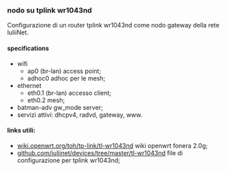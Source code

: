 ### nodo su tplink wr1043nd
 
Configurazione di un router tplink wr1043nd come nodo gateway della rete IuliiNet.

#### specifications
 
* wifi
    * ap0 (br-lan) access point;
    * adhoc0 adhoc per le mesh;
* ethernet
    * eth0.1 (br-lan) accesso client;
    * eth0.2 mesh;
* batman-adv gw_mode server;
* servizi attivi: dhcpv4, radvd, gateway, www.

#### links utili:
 
* [wiki.openwrt.org/toh/tp-link/tl-wr1043nd](http://wiki.openwrt.org/toh/tp-link/tl-wr1043nd) wiki openwrt fonera 2.0g;
* [github.com/iuliinet/devices/tree/master/tl-wr1043nd](https://github.com/iuliinet/devices/tree/master/tl-wr1043nd) file di configurazione per tplink wr1043nd;
